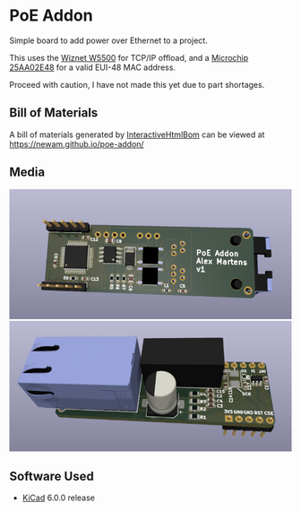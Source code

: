 # PoE Addon

Simple board to add power over Ethernet to a project.

This uses the [Wiznet W5500] for TCP/IP offload, and a [Microchip 25AA02E48] for
a valid EUI-48 MAC address.

Proceed with caution, I have not made this yet due to part shortages.

## Bill of Materials

A bill of materials generated by [InteractiveHtmlBom] can be viewed at <https://newam.github.io/poe-addon/>

## Media

![3D Render Top](media/render-bot.png)
![3D Render Bottom](media/render-top.png)

## Software Used

- [KiCad](http://kicad.org/) 6.0.0 release

[InteractiveHtmlBom]: https://github.com/openscopeproject/InteractiveHtmlBom/issues
[Wiznet W5500]: https://www.wiznet.io/product-item/w5500/
[Microchip 25AA02E48]: http://ww1.microchip.com/downloads/en/devicedoc/22123a.pdf
